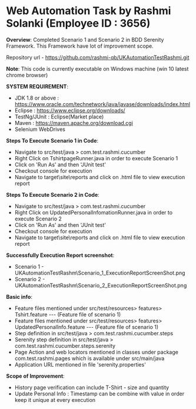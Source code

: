 # Web Automation Task by Rashmi Solanki (Employee ID : 3656)

**Overview**: Completed Scenario 1 and Scenario 2 in BDD Serenity Framework. This Framework have lot of improvement scope. 

Repository url - https://github.com/rashmi-qb/UKAutomationTestRashmi.git

**Note**: This code is currently executable on Windows machine (win 10 latest chrome browser)
 
**SYSTEM REQUIREMENT**:
 * JDK 1.8 or above : https://www.oracle.com/technetwork/java/javase/downloads/index.html
 * Eclipse : https://www.eclipse.org/downloads/
 * TestNg/JUnit : Eclipse(Market place)
 * Maven : https://maven.apache.org/download.cgi
 * Selenium WebDrives
 
**Steps To Execute Scenario 1 in Code**: 
* Navigate to src/test/java > com.test.rashmi.cucumber
* Right Click on TshirtpageRunner.java in order to execute Scenario 1
* Click on 'Run As' and then 'JUnit test'
* Checkout console for execution
* Navigate to target\site\reports and click on .html file to view execution report

**Steps To Execute Scenario 2 in Code**: 
* Navigate to src/test/java > com.test.rashmi.cucumber
* Right Click on UpdatedPersonalInfomationRunner.java in order to execute Scenario 2
* Click on 'Run As' and then 'JUnit test'
* Checkout console for execution
* Navigate to target\site\reports and click on .html file to view execution report

**Successfully Execution Report screenshot**:
* Scenario 1 - UKAutomationTestRashm\Scenario_1_ExecutionReportScreenShot.png
* Scenario 2 - UKAutomationTestRashm\Scenario_2_ExecutionReportScreenShot.png

**Basic info**:
* Feature files mentioned under src/test/resources> features> Tshirt.feature --- (Feature file of scenario 1)
* Feature files mentioned under src/test/resources> features> UpdatedPersonalInfo.feature --- (Feature file of scenario 1)
* Step definition in src/test/java > com.test.rashmi.cucumber.steps
* Serenity step definition in src/test/java > com.test.rashmi.cucumber.steps.serenity
* Page Action and web locators mentioned in classes under package com.test.rashmi.pages which is available under src/main/java
* Application URL mentioned in file 'serenity.properties'

**Scope of Improvement**:
* History page verification can include T-Shirt - size and quantity
* Update Personal Info : Timestamp can be combine with value in order keep it unique at every execution

